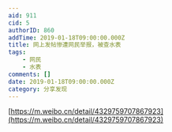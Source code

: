 ```yaml
---
aid: 911
cid: 5
authorID: 860
addTime: 2019-01-18T09:00:00.000Z
title: 网上发帖惨遭网民举报，被查水表
tags:
    - 网民
    - 水表
comments: []
date: 2019-01-18T09:00:00.000Z
category: 分享发现
---
```


[https://m.weibo.cn/detail/4329759707867923](https://m.weibo.cn/detail/4329759707867923)
